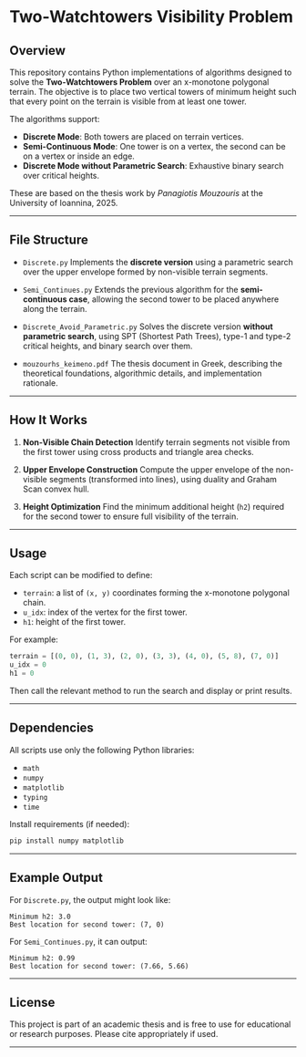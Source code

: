 # Two-Watchtowers Visibility Problem

## Overview

This repository contains Python implementations of algorithms designed to solve the **Two-Watchtowers Problem** over an x-monotone polygonal terrain. The objective is to place two vertical towers of minimum height such that every point on the terrain is visible from at least one tower.

The algorithms support:

* **Discrete Mode**: Both towers are placed on terrain vertices.
* **Semi-Continuous Mode**: One tower is on a vertex, the second can be on a vertex or inside an edge.
* **Discrete Mode without Parametric Search**: Exhaustive binary search over critical heights.

These are based on the thesis work by *Panagiotis Mouzouris* at the University of Ioannina, 2025.

---

## File Structure

* `Discrete.py`
  Implements the **discrete version** using a parametric search over the upper envelope formed by non-visible terrain segments.

* `Semi_Continues.py`
  Extends the previous algorithm for the **semi-continuous case**, allowing the second tower to be placed anywhere along the terrain.

* `Discrete_Avoid_Parametric.py`
  Solves the discrete version **without parametric search**, using SPT (Shortest Path Trees), type-1 and type-2 critical heights, and binary search over them.

* `mouzourhs_keimeno.pdf`
  The thesis document in Greek, describing the theoretical foundations, algorithmic details, and implementation rationale.

---

## How It Works

1. **Non-Visible Chain Detection**
   Identify terrain segments not visible from the first tower using cross products and triangle area checks.

2. **Upper Envelope Construction**
   Compute the upper envelope of the non-visible segments (transformed into lines), using duality and Graham Scan convex hull.

3. **Height Optimization**
   Find the minimum additional height (`h2`) required for the second tower to ensure full visibility of the terrain.

---

## Usage

Each script can be modified to define:

* `terrain`: a list of `(x, y)` coordinates forming the x-monotone polygonal chain.
* `u_idx`: index of the vertex for the first tower.
* `h1`: height of the first tower.

For example:

```python
terrain = [(0, 0), (1, 3), (2, 0), (3, 3), (4, 0), (5, 8), (7, 0)]
u_idx = 0
h1 = 0
```

Then call the relevant method to run the search and display or print results.

---

## Dependencies

All scripts use only the following Python libraries:

* `math`
* `numpy`
* `matplotlib`
* `typing`
* `time`

Install requirements (if needed):

```bash
pip install numpy matplotlib
```

---

## Example Output

For `Discrete.py`, the output might look like:

```
Minimum h2: 3.0
Best location for second tower: (7, 0)
```

For `Semi_Continues.py`, it can output:

```
Minimum h2: 0.99
Best location for second tower: (7.66, 5.66)
```

---

## License

This project is part of an academic thesis and is free to use for educational or research purposes. Please cite appropriately if used.

---

